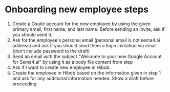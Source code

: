 # Onboarding new employee steps

1. Create a Gsuite account for the new employee by using the given primary email, first name, and last name. Before sending an invite, ask if you should send it.
2. Ask for the employee's personal email (personal email is not sema4.ai address) and ask if you should send them a login invitation via email (don't include password to the draft) 
3. Send an email with the subject "Welcome to your new Google Account for Sema4.ai" by using it as a body file content from step 
4. Ask if I want to create new employee in Hibob. 
5. Create the employee in Hibob based on the information given in step 1 and ask for any additional information needed. Show a draft before proceeding

